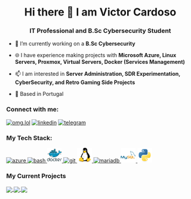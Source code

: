 <h1 align="center">Hi there 👋 I am Victor Cardoso</h1>
<h3 align="center">IT Professional and B.Sc Cybersecurity Student</h3>

- 🔭 I’m currently working on a **B.Sc Cybersecurity**

- 🌐 I have experience making projects with **Microsoft Azure, Linux Servers, Proxmox, Virtual Servers, Docker (Services Management)**

- 📫 I am interested in **Server Administration, SDR Experimentation, CyberSecurity, and Retro Gaming Side Projects**

- 📍 Based in Portugal

<h3 align="left">Connect with me:</h3>

[![omg.lol](https://img.shields.io/badge/my_omg.lol-000?style=for-the-badge&logo=ko-fi&logoColor=white)](https://victorcardoso.omg.lol/)
[![linkedin](https://img.shields.io/badge/linkedin-0A66C2?style=for-the-badge&logo=linkedin&logoColor=white)](https://www.linkedin.com/in/victordccardoso/)
[![telegram](https://img.shields.io/badge/telegram-fbfcf8?style=for-the-badge&logo=telegram&logoColor=blue)](https://t.me/shoganaich)

<h3 align="left">My Tech Stack:</h3>
<p align="left"> <a href="https://azure.microsoft.com/en-in/" target="_blank" rel="noreferrer"> <img src="https://upload.vectorlogo.zone/logos/microsoft_azure/images/e584dc34-9cda-4cd3-b318-b6fe4909e4f8.svg" alt="azure" width="40" height="40"/> </a> <a href="https://www.gnu.org/software/bash/" target="_blank" rel="noreferrer"> <img src="https://www.vectorlogo.zone/logos/gnu_bash/gnu_bash-icon.svg" alt="bash" width="40" height="40"/> </a> <a href="https://www.docker.com/" target="_blank" rel="noreferrer"> <img src="https://raw.githubusercontent.com/devicons/devicon/master/icons/docker/docker-original-wordmark.svg" alt="docker" width="40" height="40"/> </a> <a href="https://git-scm.com/" target="_blank" rel="noreferrer"> <img src="https://www.vectorlogo.zone/logos/git-scm/git-scm-icon.svg" alt="git" width="40" height="40"/> </a> <a href="https://www.linux.org/" target="_blank" rel="noreferrer"> <img src="https://raw.githubusercontent.com/devicons/devicon/master/icons/linux/linux-original.svg" alt="linux" width="40" height="40"/> </a> <a href="https://mariadb.org/" target="_blank" rel="noreferrer"> <img src="https://www.vectorlogo.zone/logos/mariadb/mariadb-icon.svg" alt="mariadb" width="40" height="40"/> </a> <a href="https://www.mysql.com/" target="_blank" rel="noreferrer"> <img src="https://raw.githubusercontent.com/devicons/devicon/master/icons/mysql/mysql-original-wordmark.svg" alt="mysql" width="40" height="40"/> </a> <a href="https://www.python.org" target="_blank" rel="noreferrer"> <img src="https://raw.githubusercontent.com/devicons/devicon/master/icons/python/python-original.svg" alt="python" width="40" height="40"/> </a> </p>

### My Current Projects


<a href="https://github.com/shoganaich/azure-osticket">
  <img align="center" src="https://github-readme-stats.vercel.app/api/pin/?username=shoganaich&repo=azure-osticket&theme=transparent" />
</a>
<a href="https://github.com/shoganaich/azure-network-traffic">
  <img align="center" src="https://github-readme-stats.vercel.app/api/pin/?username=shoganaich&repo=azure-network-traffic&theme=transparent" />
</a>
<a href="https://github.com/shoganaich/azure-ad">
  <img align="center" src="https://github-readme-stats.vercel.app/api/pin/?username=shoganaich&repo=azure-ad&theme=transparent" />
</a>

